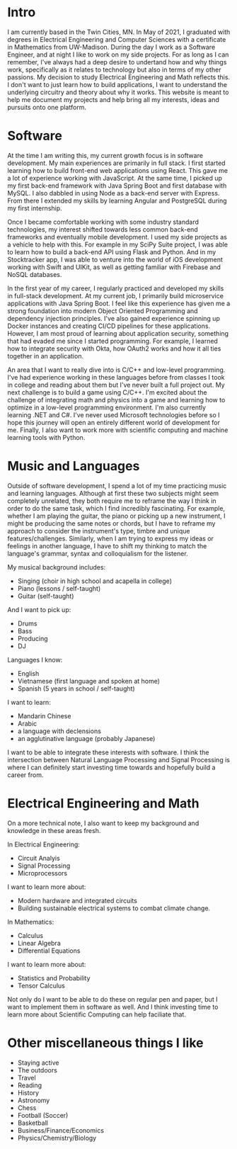 # Intro

I am currently based in the Twin Cities, MN. In May of 2021, I graduated with degrees in Electrical Engineering and Computer Sciences with a certificate in Mathematics from UW-Madison. During the day I work as a Software Engineer, and at night I like to work on my side projects. For as long as I can remember, I've always had a deep desire to undertand how and why things work, specifically as it relates to technology but also in terms of my other passions. My decision to study Electrical Engineering and Math reflects this. I don't want to just learn how to build applications, I want to understand the underlying circuitry and theory about why it works. This website is meant to help me document my projects and help bring all my interests, ideas and pursuits onto one platform.

# Software

At the time I am writing this, my current growth focus is in software development. My main experiences are primarily in full stack. I first started learning how to build front-end web applications using React. This gave me a lot of experience working with JavaScript. At the same time, I picked up my first back-end framework with Java Spring Boot and first database with MySQL. I also dabbled in using Node as a back-end server with Express. From there I extended my skills by learning Angular and PostgreSQL during my first internship.

Once I became comfortable working with some industry standard technologies, my interest shifted towards less common back-end frameworks and eventually mobile development. I used my side projects as a vehicle to help with this. For example in my SciPy Suite project, I was able to learn how to build a back-end API using Flask and Python. And in my Stocktracker app, I was able to venture into the world of iOS development working with Swift and UIKit, as well as getting familiar with Firebase and NoSQL databases.

In the first year of my career, I regularly practiced and developed my skills in full-stack development. At my current job, I primarily build microservice applications with Java Spring Boot. I feel like this experience has given me a strong foundation into modern Object Oriented Programming and dependency injection principles. I've also gained experience spinning up Docker instances and creating CI/CD pipelines for these applications. However, I am most proud of learning about application security, something that had evaded me since I started programming. For example, I learned how to integrate security with Okta, how OAuth2 works and how it all ties together in an application.

An area that I want to really dive into is C/C++ and low-level programming. I've had experience working in these languages before from classes I took in college and reading about them but I've never built a full project out. My next challenge is to build a game using C/C++. I'm excited about the challenge of integrating math and physics into a game and learning how to optimize in a low-level programming environment. I'm also currently learning .NET and C#. I've never used Microsoft technologies before so I hope this journey will open an entirely different world of development for me. Finally, I also want to work more with scientific computing and machine learning tools with Python.

# Music and Languages

Outside of software development, I spend a lot of my time practicing music and learning languages. Although at first these two subjects might seem completely unrelated, they both require me to reframe the way I think in order to do the same task, which I find incredibly fascinating. For example, whether I am playing the guitar, the piano or picking up a new instrument, I might be producing the same notes or chords, but I have to reframe my approach to consider the instrument's type, timbre and unique features/challenges. Similarly, when I am trying to express my ideas or feelings in another language, I have to shift my thinking to match the language's grammar, syntax and colloquialism for the listener.

My musical background includes:

- Singing (choir in high school and acapella in college)
- Piano (lessons / self-taught)
- Guitar (self-taught)

And I want to pick up:

- Drums
- Bass
- Producing
- DJ

Languages I know:

- English
- Vietnamese (first language and spoken at home)
- Spanish (5 years in school / self-taught)

I want to learn:

- Mandarin Chinese
- Arabic
- a language with declensions
- an agglutinative language (probably Japanese)

I want to be able to integrate these interests with software. I think the intersection between Natural Language Processing and Signal Processing is where I can definitely start investing time towards and hopefully build a career from.

# Electrical Engineering and Math

On a more technical note, I also want to keep my background and knowledge in these areas fresh.

In Electrical Engineering:

- Circuit Analyis
- Signal Processing
- Microprocessors

I want to learn more about:

- Modern hardware and integrated circuits
- Building sustainable electrical systems to combat climate change.

In Mathematics:

- Calculus
- Linear Algebra
- Differential Equations

I want to learn more about:

- Statistics and Probability
- Tensor Calculus

Not only do I want to be able to do these on regular pen and paper, but I want to implement them in software as well. And I think investing time to learn more about Scientific Computing can help faciliate that.

# Other miscellaneous things I like

- Staying active
- The outdoors
- Travel
- Reading
- History
- Astronomy
- Chess
- Football (Soccer)
- Basketball
- Business/Finance/Economics
- Physics/Chemistry/Biology